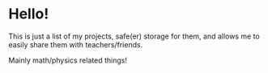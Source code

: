 # Hello!
This is just a list of my projects, safe(er) storage for them, and allows me to easily share them with teachers/friends.

Mainly math/physics related things!
